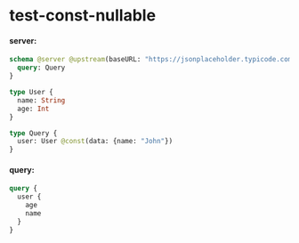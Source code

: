 # test-const-nullable

#### server:

```graphql
schema @server @upstream(baseURL: "https://jsonplaceholder.typicode.com") {
  query: Query
}

type User {
  name: String
  age: Int
}

type Query {
  user: User @const(data: {name: "John"})
}
```

#### query:

```graphql
query {
  user {
    age
    name
  }
}
```
